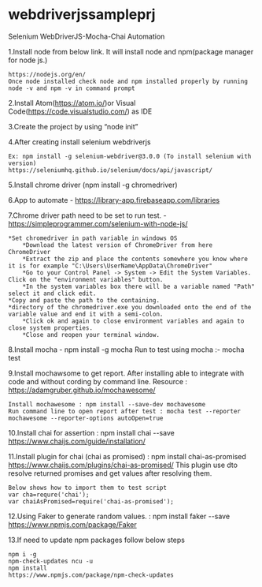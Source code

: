# webdriverjssampleprj

Selenium WebDriverJS-Mocha-Chai Automation 
 
1.Install node from below link. It will install node and npm(package manager for node js.)

	https://nodejs.org/en/
	Once node installed check node and npm installed properly by running node -v and npm -v in command prompt

2.Install Atom(https://atom.io/)or Visual Code(https://code.visualstudio.com/) as IDE

3.Create the project by using “node init”

4.After creating install selenium webdriverjs

	Ex: npm install -g selenium-webdriver@3.0.0 (To install selenium with version)
	https://seleniumhq.github.io/selenium/docs/api/javascript/

5.Install chrome driver (npm install -g chromedriver)

6.App to automate - https://library-app.firebaseapp.com/libraries

7.Chrome driver path need to be set to run test. - https://simpleprogrammer.com/selenium-with-node-js/

	*Set chromedriver in path variable in windows OS
        *Download the latest version of ChromeDriver from here ChromeDriver
        *Extract the zip and place the contents somewhere you know where it is for example "C:\Users\UserName\AppData\ChromeDriver"
        *Go to your Control Panel -> System -> Edit the System Variables. Click on the "environment variables" button.
        *In the system variables box there will be a variable named "Path" select it and click edit. 
	*Copy and paste the path to the containing.  		
	*directory of the chromedriver.exe you downloaded onto the end of the variable value and end it with a semi-colon.
        *Click ok and again to close environment variables and again to close system properties.
        *Close and reopen your terminal window.
 
8.Install mocha - npm install -g mocha
	Run to test using mocha :-  mocha test
	
9.Install mochawsome to get report. After installing able to integrate with code and without cording by command line.
  	Resource : https://adamgruber.github.io/mochawesome/

  	Install mochawesome : npm install --save-dev mochawesome
  	Run command line to open report after test : mocha test --reporter mochawesome --reporter-options autoOpen=true

10.Install chai for assertion :  npm install chai --save
  	https://www.chaijs.com/guide/installation/
	
11.Install plugin for chai (chai as promised) : npm install chai-as-promised
  	https://www.chaijs.com/plugins/chai-as-promised/
  	This plugin use dto resolve returned promises and get values after resolving them.

  	Below shows how to import them to test script
  	var cha=requre('chai');
  	var chaiAsPromised=require('chai-as-promised');

12.Using Faker to generate random values. : npm install faker --save
	https://www.npmjs.com/package/Faker

13.If need to update npm packages follow below steps
	
	npm i -g 
  	npm-check-updates ncu -u 
  	npm install
  	https://www.npmjs.com/package/npm-check-updates
